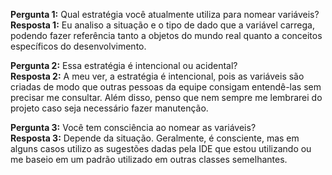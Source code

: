 **Pergunta 1:** Qual estratégia você atualmente utiliza para nomear variáveis?  
**Resposta 1:** Eu analiso a situação e o tipo de dado que a variável carrega, podendo fazer referência tanto a objetos do mundo real quanto a conceitos específicos do desenvolvimento.


**Pergunta 2:** Essa estratégia é intencional ou acidental?  
**Resposta 2:** A meu ver, a estratégia é intencional, pois as variáveis são criadas de modo que outras pessoas da equipe consigam entendê-las sem precisar me consultar. Além disso, penso que nem sempre me lembrarei do projeto caso seja necessário fazer manutenção.


**Pergunta 3:** Você tem consciência ao nomear as variáveis?  
**Resposta 3:** Depende da situação. Geralmente, é consciente, mas em alguns casos utilizo as sugestões dadas pela IDE que estou utilizando ou me baseio em um padrão utilizado em outras classes semelhantes.
